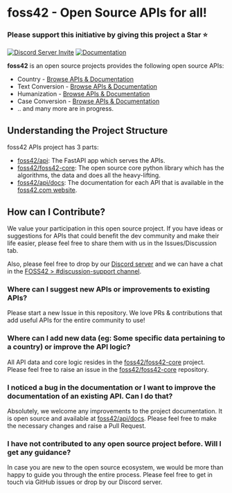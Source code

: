 
# foss42 - Open Source APIs for all!

### Please support this initiative by giving this project a Star ⭐️

[![Discord Server Invite](https://img.shields.io/badge/DISCORD-JOIN%20SERVER-5663F7?style=for-the-badge&logo=discord&logoColor=white)](https://bit.ly/heyfoss)
[![Documentation](https://img.shields.io/badge/DOCUMENTATION-READ-informational?logo=readthedocs&logoColor=white&style=for-the-badge)](https://foss42.com)

**foss42** is an open source projects provides the following open source APIs:

- Country - [Browse APIs & Documentation](https://foss42.com/country)
- Text Conversion - [Browse APIs & Documentation](https://foss42.com/convert)
- Humanization - [Browse APIs & Documentation](https://foss42.com/humanize)
- Case Conversion - [Browse APIs & Documentation](https://foss42.com/case)
- .. and many more are in progress.

## Understanding the Project Structure

foss42 APIs project has 3 parts:
- [foss42/api](https://github.com/foss42/api): The FastAPI app which serves the APIs.
- [foss42/foss42-core](https://github.com/foss42/foss42-core): The open source core python library which has the algorithms, the data and does all the heavy-lifting.
- [foss42/api/docs](https://github.com/foss42/api/tree/main/docs): The documentation for each API that is available in the [foss42.com website](https://foss42.com).

## How can I Contribute?

We value your participation in this open source project. If you have ideas or suggestions for APIs that could benefit the dev community and make their life easier, please feel free to share them with us in the Issues/Discussion tab.

Also, please feel free to drop by our [Discord server](https://bit.ly/heyfoss) and we can have a chat in the [FOSS42 > #discussion-support channel](https://discord.com/channels/920089648842293248/1075430590251278439).

### Where can I suggest new APIs or improvements to existing APIs?

Please start a new Issue in this repository. We love PRs & contributions that add useful APIs for the entire community to use! 

### Where can I add new data (eg: Some specific data pertaining to a country) or improve the API logic?

All API data and core logic resides in the [foss42/foss42-core](https://github.com/foss42/foss42-core) project.
Please feel free to raise an issue in the [foss42/foss42-core](https://github.com/foss42/foss42-core) repository.

### I noticed a bug in the documentation or I want to improve the documentation of an existing API. Can I do that?

Absolutely, we welcome any improvements to the project documentation. It is open source and available at [foss42/api/docs](https://github.com/foss42/api/tree/main/docs). Please feel free to make the necessary changes and raise a Pull Request. 

### I have not contributed to any open source project before. Will I get any guidance?

In case you are new to the open source ecosystem, we would be more than happy to guide you through the entire process. Please feel free to get in touch via GitHub issues or drop by our Discord server.
